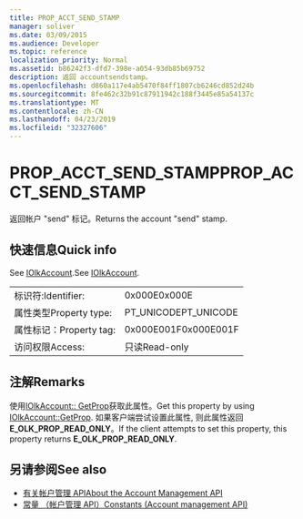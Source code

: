 ```yaml
---
title: PROP_ACCT_SEND_STAMP
manager: soliver
ms.date: 03/09/2015
ms.audience: Developer
ms.topic: reference
localization_priority: Normal
ms.assetid: b86242f3-dfd7-398e-a054-93db85b69752
description: 返回 accountsendstamp。
ms.openlocfilehash: d860a117e4ab5470f84ff1807cb6246cd852d24b
ms.sourcegitcommit: 8fe462c32b91c87911942c188f3445e85a54137c
ms.translationtype: MT
ms.contentlocale: zh-CN
ms.lasthandoff: 04/23/2019
ms.locfileid: "32327606"
---
```

# <a name="propacctsendstamp"></a><span data-ttu-id="c0e7f-103">PROP_ACCT_SEND_STAMP</span><span class="sxs-lookup"><span data-stu-id="c0e7f-103">PROP_ACCT_SEND_STAMP</span></span>

<span data-ttu-id="c0e7f-104">返回帐户 "send" 标记。</span><span class="sxs-lookup"><span data-stu-id="c0e7f-104">Returns the account "send" stamp.</span></span>
  
## <a name="quick-info"></a><span data-ttu-id="c0e7f-105">快速信息</span><span class="sxs-lookup"><span data-stu-id="c0e7f-105">Quick info</span></span>

<span data-ttu-id="c0e7f-106">See [IOlkAccount](iolkaccount.md).</span><span class="sxs-lookup"><span data-stu-id="c0e7f-106">See [IOlkAccount](iolkaccount.md).</span></span>
  
|||
|:-----|:-----|
|<span data-ttu-id="c0e7f-107">标识符:</span><span class="sxs-lookup"><span data-stu-id="c0e7f-107">Identifier:</span></span>  <br/> |<span data-ttu-id="c0e7f-108">0x000E</span><span class="sxs-lookup"><span data-stu-id="c0e7f-108">0x000E</span></span>  <br/> |
|<span data-ttu-id="c0e7f-109">属性类型</span><span class="sxs-lookup"><span data-stu-id="c0e7f-109">Property type:</span></span>  <br/> |<span data-ttu-id="c0e7f-110">PT_UNICODE</span><span class="sxs-lookup"><span data-stu-id="c0e7f-110">PT_UNICODE</span></span>  <br/> |
|<span data-ttu-id="c0e7f-111">属性标记：</span><span class="sxs-lookup"><span data-stu-id="c0e7f-111">Property tag:</span></span>  <br/> |<span data-ttu-id="c0e7f-112">0x000E001F</span><span class="sxs-lookup"><span data-stu-id="c0e7f-112">0x000E001F</span></span>  <br/> |
|<span data-ttu-id="c0e7f-113">访问权限</span><span class="sxs-lookup"><span data-stu-id="c0e7f-113">Access:</span></span>  <br/> |<span data-ttu-id="c0e7f-114">只读</span><span class="sxs-lookup"><span data-stu-id="c0e7f-114">Read-only</span></span>  <br/> |
   
## <a name="remarks"></a><span data-ttu-id="c0e7f-115">注解</span><span class="sxs-lookup"><span data-stu-id="c0e7f-115">Remarks</span></span>

<span data-ttu-id="c0e7f-116">使用[IOlkAccount:: GetProp](iolkaccount-getprop.md)获取此属性。</span><span class="sxs-lookup"><span data-stu-id="c0e7f-116">Get this property by using [IOlkAccount::GetProp](iolkaccount-getprop.md).</span></span> <span data-ttu-id="c0e7f-117">如果客户端尝试设置此属性, 则此属性返回**E_OLK_PROP_READ_ONLY**。</span><span class="sxs-lookup"><span data-stu-id="c0e7f-117">If the client attempts to set this property, this property returns **E_OLK_PROP_READ_ONLY**.</span></span> 
  
## <a name="see-also"></a><span data-ttu-id="c0e7f-118">另请参阅</span><span class="sxs-lookup"><span data-stu-id="c0e7f-118">See also</span></span>

- [<span data-ttu-id="c0e7f-119">有关帐户管理 API</span><span class="sxs-lookup"><span data-stu-id="c0e7f-119">About the Account Management API</span></span>](about-the-account-management-api.md)  
- [<span data-ttu-id="c0e7f-120">常量 （帐户管理 API）</span><span class="sxs-lookup"><span data-stu-id="c0e7f-120">Constants (Account management API)</span></span>](constants-account-management-api.md)

